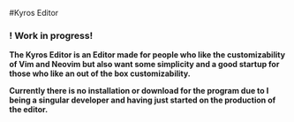 #Kyros Editor
### ! Work in progress!
**The Kyros Editor is an Editor made for people who like the customizability of Vim and Neovim but also want some simplicity and a good startup for those who like an out of the box customizability.**

**Currently there is no installation or download for the program due to I being a singular developer and having just started on the production of the editor.**
